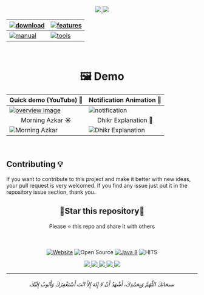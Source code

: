 <div align=center>
       <a href="/README_AR.md">
         <img  src="https://user-images.githubusercontent.com/48678280/174657158-9bc1a1d3-8d9c-4162-8d5b-71cc5d4c1fc6.png">
       </a>
       <a href="https://azkar-site.web.app/">
            <img src="https://user-images.githubusercontent.com/48678280/174669335-b9cdf440-4ba4-48a6-a218-addb0c749db6.png">
       </a>

<br>
</div>

<div align=center>

| <a href="https://azkar-site.web.app/#download"><img src="https://user-images.githubusercontent.com/48678280/174668116-c7b68018-f8a6-483f-9cc1-5966edb09566.png" alt="download"></a>  |<a href="https://github.com/AbdelrahmanBayoumi/Azkar-App/wiki/%F0%9F%93%8C-%D9%85%D9%85%D9%8A%D8%B2%D8%A7%D8%AA-%D8%A7%D9%84%D8%A8%D8%B1%D9%86%D8%A7%D9%85%D8%AC"><img src="https://user-images.githubusercontent.com/48678280/174659793-9175c292-e788-415b-a47d-2b1549ba95c1.png" alt="features"></a> |
| ------------- | ------------- |
| <a href="/DEVELOPMENT_MANUAL.md"><img src="https://user-images.githubusercontent.com/48678280/174668532-78b5768c-25cb-4a5e-bf44-6fff1ebb02f8.png" alt="manual"></a>  | <a href="/TOOLS.md"><img src="https://user-images.githubusercontent.com/48678280/174610070-7edda8be-b3eb-4ff3-bfeb-5363f6b6e25f.png" alt="tools"></a> |


       
</div>
<br>
<h1 align=center>🖼️ Demo</h1>

| Quick demo (YouTube) 📸 | Notification Animation 💬 |
| ------------- | ------------- |
| <a href="https://youtu.be/valBHDTIC1E"><img src="https://user-images.githubusercontent.com/48678280/141684196-899fb7f8-bf23-40b1-a98f-7570760056b0.png" alt="overview image"></a>  | <img src="https://user-images.githubusercontent.com/48678280/141681074-bde467a2-bc48-4e1c-8e51-861f224b2d34.gif" alt="notification">  |
| <div align=center>Morning Azkar ☀️</div> | <div align=center>Dhikr Explanation 📜</div> |
| <img src="https://github.com/AbdelrahmanBayoumi/Azkar-App/assets/48678280/4adf7f60-9c33-48c5-9482-3f70575996ec" alt="Morning Azkar"> | <img src="https://github.com/AbdelrahmanBayoumi/Azkar-App/assets/48678280/2246e2b5-01c4-450d-b11b-e994dab97990" alt="Dhikr Explanation"> |



<br>

## Contributing 💡
If you want to contribute to this project and make it better with new ideas, your pull request is very welcomed.
If you find any issue just put it in the repository issue section, thank you.



<div align=center>

<h2>🌟Star this repository🌟</h2>

Please ⭐️ this repo and share it with others
       
       
</div>


<br>

<div align=center>
       
[![Website](https://img.shields.io/website?color=black&down_color=black&label=%20&logo=google-earth&logoColor=white&up_color=black&up_message=Website&url=https://azkar-site.web.app/)](https://azkar-site.web.app/)
![Open Source](https://img.shields.io/badge/Open%20Source-%E2%9D%A4-red?style=flat) [![Java 8](https://img.shields.io/badge/Java-8-red.svg)](https://www.java.com)
![HITS](https://hits.seeyoufarm.com/api/count/incr/badge.svg?url=https%3A%2F%2Fgithub.com%2FAbdelrahmanBayoumi%2FAzkar-App&count_bg=%2379C83D&title_bg=%23555555&icon=&icon_color=%23E7E7E7&title=PAGE+VIEWS&edge_flat=false)
       
<p align="center">
   <a href="https://github.com/AbdelrahmanBayoumi/Azkar-App/releases/latest">
     <img src="https://img.shields.io/badge/Azkar-v1.2.8-green?style=flat"/> 
   </a>
  <a href="https://github.com/AbdelrahmanBayoumi/Azkar-App/issues">
    <img src="https://img.shields.io/github/issues/AbdelrahmanBayoumi/Azkar-App"/> 
  </a>
  <a href="https://github.com/AbdelrahmanBayoumi/Azkar-App/network/members">
    <img src="https://img.shields.io/github/forks/AbdelrahmanBayoumi/Azkar-App"/> 
  </a>  
  <a href="https://github.com/AbdelrahmanBayoumi/Azkar-App/stargazers">
    <img src="https://img.shields.io/github/stars/AbdelrahmanBayoumi/Azkar-App"/> 
  </a>
    <a href="https://github.com/AbdelrahmanBayoumi/Azkar-App/blob/master/LICENSE">
    <img src="https://img.shields.io/github/license/AbdelrahmanBayoumi/Azkar-App"/> 
  </a>
</p>
       
</div>


-----------

<h6 align="center">سبحَانَكَ اللَّهُمَّ وَبِحَمْدِكَ، أَشْهَدُ أَنْ لا إِلهَ إِلأَ انْتَ أَسْتَغْفِرُكَ وَأَتْوبُ إِلَيْكَ</h6>
